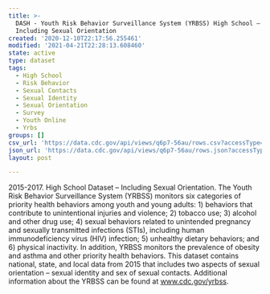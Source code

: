 ```yaml
---
title: >-
  DASH - Youth Risk Behavior Surveillance System (YRBSS) High School – 
  Including Sexual Orientation
created: '2020-12-10T22:17:56.255461'
modified: '2021-04-21T22:28:13.608460'
state: active
type: dataset
tags:
  - High School
  - Risk Behavior
  - Sexual Contacts
  - Sexual Identity
  - Sexual Orientation
  - Survey
  - Youth Online
  - Yrbs
groups: []
csv_url: 'https://data.cdc.gov/api/views/q6p7-56au/rows.csv?accessType=DOWNLOAD'
json_url: 'https://data.cdc.gov/api/views/q6p7-56au/rows.json?accessType=DOWNLOAD'
layout: post

---
```

2015-2017. High School Dataset – Including Sexual Orientation. The Youth Risk Behavior Surveillance System (YRBSS) monitors six categories of priority health behaviors
among youth and young adults: 1) behaviors that contribute to unintentional injuries and violence; 2) tobacco use; 3) alcohol and
other drug use; 4) sexual behaviors related to unintended pregnancy and sexually transmitted infections (STIs), including human
immunodeficiency virus (HIV) infection; 5) unhealthy dietary behaviors; and 6) physical inactivity. In addition, YRBSS monitors
the prevalence of obesity and asthma and other priority health behaviors.  This dataset contains national, state, and local data from 2015 that includes two aspects of sexual orientation – sexual identity and sex of sexual contacts.  Additional information about the YRBSS can be found at www.cdc.gov/yrbss.
